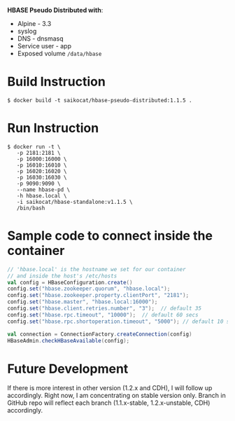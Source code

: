 **HBASE Pseudo Distributed with**:
* Alpine - 3.3 
* syslog
* DNS - dnsmasq 
* Service user - app 
* Exposed volume `/data/hbase`

# Build Instruction
```
$ docker build -t saikocat/hbase-pseudo-distributed:1.1.5 .
```

# Run Instruction
```
$ docker run -t \
   -p 2181:2181 \
   -p 16000:16000 \
   -p 16010:16010 \
   -p 16020:16020 \ 
   -p 16030:16030 \
   -p 9090:9090 \
   --name hbase-pd \
   -h hbase.local \
   -i saikocat/hbase-standalone:v1.1.5 \
   /bin/bash
```

# Sample code to connect inside the container
```scala
// 'hbase.local' is the hostname we set for our container 
// and inside the host's /etc/hosts
val config = HBaseConfiguration.create()
config.set("hbase.zookeeper.quorum", "hbase.local");
config.set("hbase.zookeeper.property.clientPort", "2181");
config.set("hbase.master", "hbase.local:16000");
config.set("hbase.client.retries.number", "3");  // default 35
config.set("hbase.rpc.timeout", "10000");  // default 60 secs
config.set("hbase.rpc.shortoperation.timeout", "5000"); // default 10 secs

val connection = ConnectionFactory.createConnection(config)
HBaseAdmin.checkHBaseAvailable(config);
```

# Future Development
If there is more interest in other version (1.2.x and CDH), I will follow up accordingly. Right now, I am concentrating on stable version only. Branch in GitHub repo will reflect each branch (1.1.x-stable, 1.2.x-unstable, CDH) accordingly.
